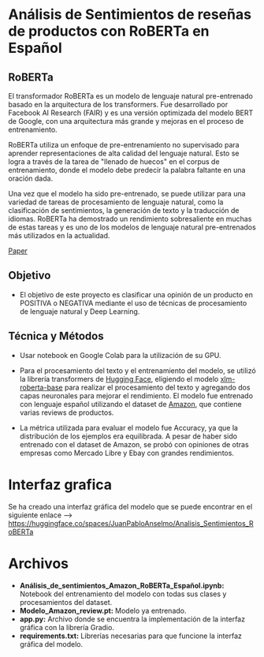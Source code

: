 # Análisis de Sentimientos de reseñas de productos con RoBERTa en Español

## RoBERTa

El transformador RoBERTa es un modelo de lenguaje natural pre-entrenado basado en la arquitectura de los transformers. Fue desarrollado por Facebook AI Research (FAIR) y es una versión optimizada del modelo BERT de Google, con una arquitectura más grande y mejoras en el proceso de entrenamiento.

RoBERTa utiliza un enfoque de pre-entrenamiento no supervisado para aprender representaciones de alta calidad del lenguaje natural. Esto se logra a través de la tarea de "llenado de huecos" en el corpus de entrenamiento, donde el modelo debe predecir la palabra faltante en una oración dada.

Una vez que el modelo ha sido pre-entrenado, se puede utilizar para una variedad de tareas de procesamiento de lenguaje natural, como la clasificación de sentimientos, la generación de texto y la traducción de idiomas. RoBERTa ha demostrado un rendimiento sobresaliente en muchas de estas tareas y es uno de los modelos de lenguaje natural pre-entrenados más utilizados en la actualidad.

[Paper](https://arxiv.org/abs/1907.11692)

## Objetivo

- El objetivo de este proyecto es clasificar una opinión de un producto en POSITIVA o NEGATIVA mediante el uso de técnicas de procesamiento de lenguaje natural y Deep Learning.

## Técnica y Métodos

- Usar notebook en Google Colab para la utilización de su GPU.

- Para el procesamiento del texto y el entrenamiento del modelo, se utilizó la librería transformers de [Hugging Face](https://huggingface.co/), eligiendo el modelo [xlm-roberta-base](https://huggingface.co/xlm-roberta-base) para realizar el procesamiento del texto y agregando dos capas neuronales para mejorar el rendimiento. El modelo fue entrenado con lenguaje español utilizando el dataset de [Amazon](https://huggingface.co/datasets/amazon_reviews_multi), que contiene varias reviews de productos.

- La métrica utilizada para evaluar el modelo fue Accuracy, ya que la distribución de los ejemplos era equilibrada. A pesar de haber sido entrenado con el dataset de Amazon, se probó con opiniones de otras empresas como Mercado Libre y Ebay con grandes rendimientos.

# Interfaz grafica 
Se ha creado una interfaz gráfica del modelo que se puede encontrar en el siguiente enlace --> https://huggingface.co/spaces/JuanPabloAnselmo/Analisis_Sentimientos_RoBERTa

# Archivos

- **Análisis_de_sentimientos_Amazon_RoBERTa_Español.ipynb:** Notebook del entrenamiento del modelo con todas sus clases y procesamientos del dataset.
- **Modelo_Amazon_review.pt:** Modelo ya entrenado.
- **app.py:** Archivo donde se encuentra la implementación de la interfaz gráfica con la librería Gradio.
- **requirements.txt:** Librerías necesarias para que funcione la interfaz gráfica del modelo.

